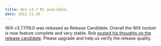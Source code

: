 ```yaml
---
title: WiX v3.7 RC available.
date: 2012-11-20
---
```

WiX v3.7.1119.0 was released as Release Candidate. Overall the WiX toolset is now feature complete and very stable. Rob <a href="http://robmensching.com/blog/posts/2012/11/20/WiX-v3.7-Release-Candidate-available">posted his thoughts on the release candidate</a>. Please upgrade and help us verify the release quality.
